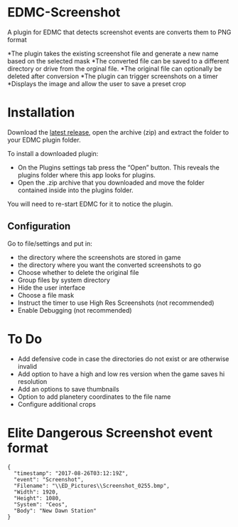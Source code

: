 # EDMC-Screenshot
A plugin for EDMC that detects screenshot events are converts them to PNG format

*The plugin takes the existing screenshot file and generate a new name based on the selected mask
*The converted file can be saved to a different directory or drive from the orginal file. 
*The original file can optionally be deleted after conversion
*The plugin can trigger screenshots on a timer
*Displays the image and allow the user to save a preset crop


# Installation
Download the [latest release](https://github.com/NoFoolLikeOne/EDMC-Screenshot/releases), open the archive (zip) and extract the folder  to your EDMC plugin folder.

To install a downloaded plugin:

* On the Plugins settings tab press the “Open” button. This reveals the plugins folder where this app looks for plugins.
* Open the .zip archive that you downloaded and move the folder contained inside into the plugins folder.

You will need to re-start EDMC for it to notice the plugin.

## Configuration
Go to file/settings and put in: 
* the directory where the screenshots are stored in game
* the directory where you want the converted screenshots to go
* Choose whether to delete the original file
* Group files by system directory
* Hide the user interface
* Choose a file mask 
* Instruct the timer to use High Res Screenshots (not recommended)
* Enable Debugging (not recommended)

# To Do
* Add defensive code in case the directories do not exist or are otherwise invalid
* Add option to have a high and low res version when the game saves hi resolution
* Add an options to save thumbnails
* Option to add planetery coordinates to the file name
* Configure additional crops


# Elite Dangerous Screenshot event format

``` Event format
{
  "timestamp": "2017-08-26T03:12:19Z",
  "event": "Screenshot",
  "Filename": "\\ED_Pictures\\Screenshot_0255.bmp",
  "Width": 1920,
  "Height": 1080,
  "System": "Ceos",
  "Body": "New Dawn Station"
}
```
